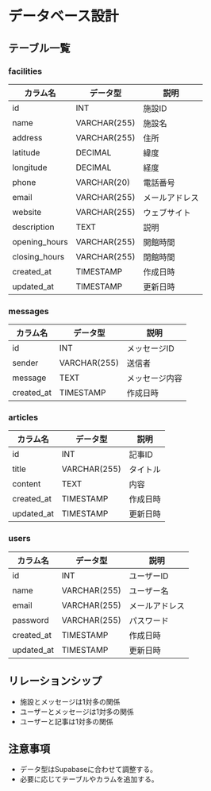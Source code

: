 # データベース設計

## テーブル一覧

### facilities
| カラム名 | データ型 | 説明 |
|---|---|---|
| id | INT | 施設ID |
| name | VARCHAR(255) | 施設名 |
| address | VARCHAR(255) | 住所 |
| latitude | DECIMAL | 緯度 |
| longitude | DECIMAL | 経度 |
| phone | VARCHAR(20) | 電話番号 |
| email | VARCHAR(255) | メールアドレス |
| website | VARCHAR(255) | ウェブサイト |
| description | TEXT | 説明 |
| opening_hours | VARCHAR(255) | 開館時間 |
| closing_hours | VARCHAR(255) | 閉館時間 |
| created_at | TIMESTAMP | 作成日時 |
| updated_at | TIMESTAMP | 更新日時 |

### messages
| カラム名 | データ型 | 説明 |
|---|---|---|
| id | INT | メッセージID |
| sender | VARCHAR(255) | 送信者 |
| message | TEXT | メッセージ内容 |
| created_at | TIMESTAMP | 作成日時 |

### articles
| カラム名 | データ型 | 説明 |
|---|---|---|
| id | INT | 記事ID |
| title | VARCHAR(255) | タイトル |
| content | TEXT | 内容 |
| created_at | TIMESTAMP | 作成日時 |
| updated_at | TIMESTAMP | 更新日時 |

### users
| カラム名 | データ型 | 説明 |
|---|---|---|
| id | INT | ユーザーID |
| name | VARCHAR(255) | ユーザー名 |
| email | VARCHAR(255) | メールアドレス |
| password | VARCHAR(255) | パスワード |
| created_at | TIMESTAMP | 作成日時 |
| updated_at | TIMESTAMP | 更新日時 |

## リレーションシップ

*   施設とメッセージは1対多の関係
*   ユーザーとメッセージは1対多の関係
*   ユーザーと記事は1対多の関係

## 注意事項

*   データ型はSupabaseに合わせて調整する。
*   必要に応じてテーブルやカラムを追加する。
